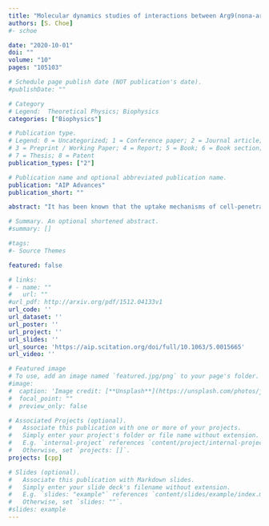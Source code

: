 ```yaml
---
title: "Molecular dynamics studies of interactions between Arg9(nona-arginine) and a DOPC/DOPG(4:1) membrane"
authors: [S. Choe]
#- schoe

date: "2020-10-01"
doi: ""
volume: "10"
pages: "105103"

# Schedule page publish date (NOT publication's date).
#publishDate: ""

# Category
# Legend:  Theoretical Physics; Biophysics
categories: ["Biophysics"]

# Publication type.
# Legend: 0 = Uncategorized; 1 = Conference paper; 2 = Journal article;
# 3 = Preprint / Working Paper; 4 = Report; 5 = Book; 6 = Book section;
# 7 = Thesis; 8 = Patent
publication_types: ["2"]

# Publication name and optional abbreviated publication name.
publication: "AIP Advances"
publication_short: ""

abstract: "It has been known that the uptake mechanisms of cell-penetrating peptides (CPPs) depend on the experimental conditions such as the concentration of peptides, lipid composition, and temperature. In this study, we investigate the temperature dependence of the penetration of Arg9s into a DOPC/DOPG(4:1) membrane using molecular dynamics (MD) simulations at two different temperatures, T = 310 K and T = 288 K. Although it is difficult to identify the temperature dependence because of having only one single simulation at each temperature and no evidence of translocation of Arg9s across the membrane at both temperatures, our simulations suggest that following are strongly correlated with the penetration of Arg9s: a number of water molecules coordinated by Arg9s and the electrostatic energy between Arg9s and the lipid molecules. We also present how Arg9s change a bending rigidity of the membrane and how a collective behavior between Arg9s enhances the penetration and the membrane bending. Our analyses can be applicable to any CPPs to investigate their interactions with various membranes using MD simulations."

# Summary. An optional shortened abstract.
#summary: []

#tags:
#- Source Themes

featured: false

# links:
# - name: ""
#   url: ""
#url_pdf: http://arxiv.org/pdf/1512.04133v1
url_code: ''
url_dataset: ''
url_poster: ''
url_project: ''
url_slides: ''
url_source: 'https://aip.scitation.org/doi/full/10.1063/5.0015665'
url_video: ''

# Featured image
# To use, add an image named `featured.jpg/png` to your page's folder.
#image:
#  caption: 'Image credit: [**Unsplash**](https://unsplash.com/photos/jdD8gXaTZsc)'
#  focal_point: ""
#  preview_only: false

# Associated Projects (optional).
#   Associate this publication with one or more of your projects.
#   Simply enter your project's folder or file name without extension.
#   E.g. `internal-project` references `content/project/internal-project/index.md`.
#   Otherwise, set `projects: []`.
projects: [cpp]

# Slides (optional).
#   Associate this publication with Markdown slides.
#   Simply enter your slide deck's filename without extension.
#   E.g. `slides: "example"` references `content/slides/example/index.md`.
#   Otherwise, set `slides: ""`.
#slides: example
---
```





